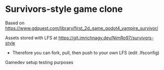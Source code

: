 # Survivors-style game clone
Based on https://www.gdquest.com/library/first_2d_game_godot4_vampire_survivor/

Assets stored with LFS at https://git.imrichnagy.dev/NimRo97/survivors-style
- Therefore you can fork, pull, then push to your own LFS (edit .lfsconfig)

Gamedev setup testing purposes
